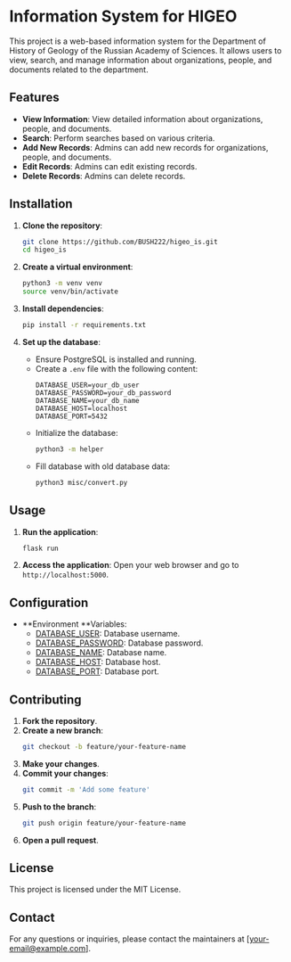# Information System for HIGEO

This project is a web-based information system for the Department of History of Geology of the Russian Academy of Sciences. It allows users to view, search, and manage information about organizations, people, and documents related to the department.

## Features

- **View Information**: View detailed information about organizations, people, and documents.
- **Search**: Perform searches based on various criteria.
- **Add New Records**: Admins can add new records for organizations, people, and documents.
- **Edit Records**: Admins can edit existing records.
- **Delete Records**: Admins can delete records.

## Installation

1. **Clone the repository**:
    ```sh
    git clone https://github.com/BUSH222/higeo_is.git
    cd higeo_is
    ```

2. **Create a virtual environment**:
    ```sh
    python3 -m venv venv
    source venv/bin/activate
    ```

3. **Install dependencies**:
    ```sh
    pip install -r requirements.txt
    ```

4. **Set up the database**:
    - Ensure PostgreSQL is installed and running.
    - Create a `.env` file with the following content:
        ```env
        DATABASE_USER=your_db_user
        DATABASE_PASSWORD=your_db_password
        DATABASE_NAME=your_db_name
        DATABASE_HOST=localhost
        DATABASE_PORT=5432
        ```
    - Initialize the database:
        ```sh
        python3 -m helper
        ```
    - Fill database with old database data:
        ```sh
        python3 misc/convert.py
        ```

## Usage

1. **Run the application**:
    ```sh
    flask run
    ```

2. **Access the application**:
    Open your web browser and go to `http://localhost:5000`.

## Configuration

- **Environment **Variables:
    - [DATABASE_USER](http://_vscodecontentref_/0): Database username.
    - [DATABASE_PASSWORD](http://_vscodecontentref_/1): Database password.
    - [DATABASE_NAME](http://_vscodecontentref_/2): Database name.
    - [DATABASE_HOST](http://_vscodecontentref_/3): Database host.
    - [DATABASE_PORT](http://_vscodecontentref_/4): Database port.

## Contributing

1. **Fork the repository**.
2. **Create a new branch**:
    ```sh
    git checkout -b feature/your-feature-name
    ```
3. **Make your changes**.
4. **Commit your changes**:
    ```sh
    git commit -m 'Add some feature'
    ```
5. **Push to the branch**:
    ```sh
    git push origin feature/your-feature-name
    ```
6. **Open a pull request**.

## License

This project is licensed under the MIT License.

## Contact

For any questions or inquiries, please contact the maintainers at [your-email@example.com].